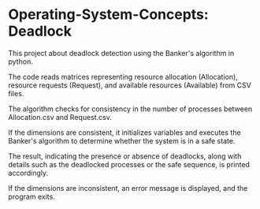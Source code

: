 # Operating-System-Concepts: Deadlock

This project about deadlock detection using the Banker's algorithm in python.

The code reads matrices representing resource allocation (Allocation), resource requests (Request), and available resources (Available) from CSV files. 

The algorithm checks for consistency in the number of processes between Allocation.csv and Request.csv. 

If the dimensions are consistent, it initializes variables and executes the Banker's algorithm to determine whether the system is in a safe state. 

The result, indicating the presence or absence of deadlocks, along with details such as the deadlocked processes or the safe sequence, is printed accordingly. 

If the dimensions are inconsistent, an error message is displayed, and the program exits.
